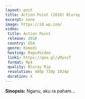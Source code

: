 ```yaml
---
layout: post
title: Action Point (2018) Bluray
excerpt: none
image: https://i0.wp.com/
video:
 title: Action Point
 release: 2018
 country: USA
 genre: Komedi
 hosting: RapidVideo
 link1: https://goo.gl/yMyssT
 format: Mp4
 quality: Bluray Rip
 resolution: 480p 720p 1024p
 duration: X
---
```


**Sinopsis:** Nganu, aku ra paham...

